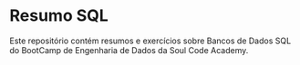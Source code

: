 # Resumo SQL
Este repositório contém resumos e exercícios sobre Bancos de Dados SQL do BootCamp de Engenharia de Dados da Soul Code Academy.
